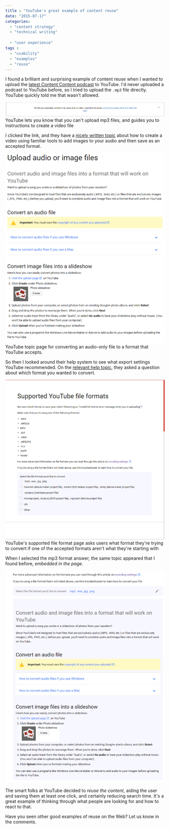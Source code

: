 ```yaml
---
title : "YouTube's great example of content reuse"
date: "2015-07-17"
categories:
  - "content strategy"
  - "technical writing"

  - "user experience"
tags :
  - "usability"
  - "examples"
  - "reuse"
---
```


I found a brilliant and surprising example of content reuse when I wanted to upload the [latest Content Content podcast](../5-07-08-content-content-podcast-episode-4-curse-of-knowledge-with-tom-johnson/) to YouTube. I'd never uploaded a podcast to YouTube before, so I tried to upload the `.mp3` file directly. YouTube quickly told me that wasn't allowed.

![YouTube lets you know that you can't upload mp3 files, and guides you to instructions to create a video file](/assets/images/youtube_no_audio_only.png) YouTube lets you know that you can't upload mp3 files, and guides you to instructions to create a video file

I clicked the link, and they have a [nicely written topic](https://support.google.com/youtube/answer/1696878?hl=en) about how to create a video using familiar tools to add images to your audio and then save as an accepted format.

![YouTube topic page for converting an audio-only file to a format that YouTube accepts.](/assets/images/youtube_convert_audio_help_page.png) YouTube topic page for converting an audio-only file to a format that YouTube accepts.

So then I looked around their help system to see what export settings YouTube recommended. On the [relevant help topic](https://support.google.com/youtube/troubleshooter/2888402?hl=en&ref_topic=2888648), they asked a question about which format you wanted to convert.

![YouTube's supported file format page asks users what format they're trying to convert if one of the accepted formats aren't what they're starting with](/assets/images/youtube_supported_file_formats_before_expansion.png) YouTube's supported file format page asks users what format they're trying to convert if one of the accepted formats aren't what they're starting with

When I selected the mp3 format answer, the same topic appeared that I found before, _embedded in the page_.

![youtube_supported_file_formats_after_expansion](/assets/images/youtube_supported_file_formats_after_expansion.png)

The smart folks at YouTube decided to _reuse the content_, aiding the user and saving them at least one click, and certainly reducing search time. It's a great example of thinking through what people are looking for and how to react to that.

Have you seen other good examples of reuse on the Web? Let us know in the comments.
